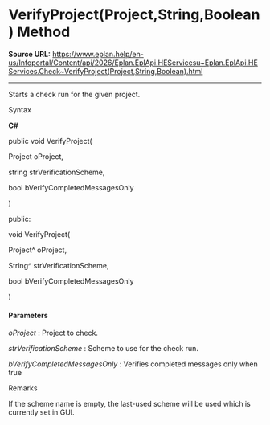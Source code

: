 # VerifyProject(Project,String,Boolean) Method

**Source URL:** https://www.eplan.help/en-us/Infoportal/Content/api/2026/Eplan.EplApi.HEServicesu~Eplan.EplApi.HEServices.Check~VerifyProject(Project,String,Boolean).html

---

Starts a check run for the given project.

Syntax

**C#**



public void VerifyProject( 

   Project oProject,

   string strVerificationScheme,

   bool bVerifyCompletedMessagesOnly

)

public:

void VerifyProject( 

   Project^ oProject,

   String^ strVerificationScheme,

   bool bVerifyCompletedMessagesOnly

)


#### Parameters

*oProject*
:   Project to check.

*strVerificationScheme*
:   Scheme to use for the check run.

*bVerifyCompletedMessagesOnly*
:   Verifies completed messages only when true

Remarks

If the scheme name is empty, the last-used scheme will be used which is currently set in GUI.

